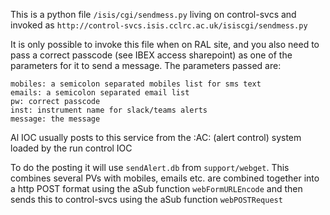This is a python file `/isis/cgi/sendmess.py` living on control-svcs and invoked as `http://control-svcs.isis.cclrc.ac.uk/isiscgi/sendmess.py`

It is only possible to invoke this file when on RAL site, and you also need to pass a correct passcode (see IBEX access sharepoint) as one of the parameters for it to send a message. The parameters passed are:
```
mobiles: a semicolon separated mobiles list for sms text
emails: a semicolon separated email list
pw: correct passcode
inst: instrument name for slack/teams alerts
message: the message
```

Al IOC usually posts to this service from the :AC: (alert control) system loaded by the run control IOC

To do the posting it will use `sendAlert.db` from `support/webget`. This combines several PVs with mobiles, emails etc. are combined together into a http POST format using the aSub function `webFormURLEncode` and then sends this to control-svcs using the aSub function `webPOSTRequest`
